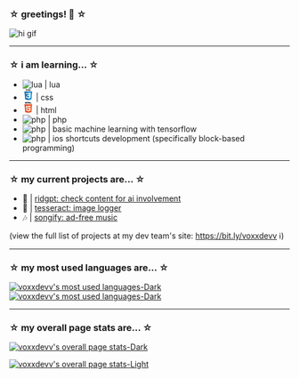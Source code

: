 ### ☆ greetings! 👋 ☆
![hi gif](https://tenor.com/view/swifferpics-taylor-swift-taylor-swift-eras-tour-lover-hello-gif-3589890796479250108)

---

### ☆ i am learning... ☆
- <img src="https://cdn.hackr.io/uploads/topics_svg/lua.svg" alt="lua" width="20" height="20"/> | lua
- <img src="https://raw.githubusercontent.com/devicons/devicon/master/icons/css3/css3-original-wordmark.svg" alt="css" width="20" height="20"/> | css
- <img src="https://raw.githubusercontent.com/devicons/devicon/master/icons/html5/html5-original-wordmark.svg" alt="html" width="20" height="20"/> | html
- <img src="https://cdn-icons-png.flaticon.com/256/5968/5968332.png" alt="php" width="20" height="20"/> | php
- <img src="https://github.com/user-attachments/assets/6aad64ab-f019-4e3f-b2f5-6215094dd1ac"
 alt="php" width="20" height="20"/> | basic machine learning with tensorflow
- <img src="https://github.com/user-attachments/assets/2f6528fc-c03e-4870-973c-16aafab6a27e"
 alt="php" width="20" height="20"/> | ios shortcuts development (specifically block-based programming)

---

### ☆ my current projects are... ☆
- 🤖 | [ridgpt: check content for ai involvement](https://ridgpt.github.io/)
- 🔲 | [tesseract: image logger](https://0tesseract.netlify.app)
- 🎶 | [songify: ad-free music](https://songifystreaming.netlify.app/)

(view the full list of projects at my dev team's site: https://bit.ly/voxxdevv ℹ️)

---

### ☆ my most used languages are... ☆

[![voxxdevv's most used languages-Dark](https://github-readme-stats.vercel.app/api/top-langs/?username=voxxdevv&layout=donut&hide_border=false&show_icons=true&theme=dark#gh-dark-mode-only)](https://github-readme-stats.vercel.app/api/top-langs/?username=voxxdevv&layout=donut&hide_border=false&show_icons=true&theme=dark#gh-dark-mode-only)
[![voxxdevv's most used languages-Dark](https://github-readme-stats.vercel.app/api/top-langs/?username=voxxdevv&layout=donut&hide_border=false&show_icons=true&theme=default#gh-light-mode-only)](https://github-readme-stats.vercel.app/api/top-langs/?username=voxxdevv&layout=donut&hide_border=false&show_icons=true&theme=default#gh-light-mode-only)

---

### ☆ my overall page stats are... ☆

[![voxxdevv's overall page stats-Dark](https://github-readme-stats.vercel.app/api?username=voxxdevv&hide_border=false&show_icons=true&theme=dark#gh-dark-mode-only)](https://github-readme-stats.vercel.app/api?username=voxxdevv&hide_border=false&show_icons=true&theme=dark#gh-dark-mode-only)

[![voxxdevv's overall page stats-Light](https://github-readme-stats.vercel.app/api?username=voxxdevv&hide_border=false&show_icons=true&theme=default#gh-light-mode-only)](https://github-readme-stats.vercel.app/api?username=voxxdevv&hide_border=false&show_icons=true&theme=default#gh-light-mode-only)
